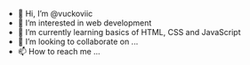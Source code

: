 - 👋 Hi, I’m @vuckoviic
- 👀 I’m interested in web development
- 🌱 I’m currently learning basics of HTML, CSS and JavaScript
- 💞️ I’m looking to collaborate on ...
- 📫 How to reach me ...

<!---
vuckoviic/vuckoviic is a ✨ special ✨ repository because its `README.md` (this file) appears on your GitHub profile.
You can click the Preview link to take a look at your changes.
--->
